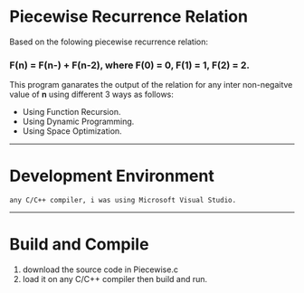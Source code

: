 # Piecewise Recurrence Relation
Based on the folowing piecewise recurrence relation:
### F(n) = F(n-) + F(n-2), where F(0) = 0, F(1) = 1, F(2) = 2.
This program ganarates the output of the relation for any inter non-negaitve value of **n** using different 3 ways as follows:
* Using Function Recursion.
* Using Dynamic Programming.
* Using Space Optimization.

<hr>

# Development Environment
```
any C/C++ compiler, i was using Microsoft Visual Studio.
```

<hr>

# Build and Compile
1. download the source code in Piecewise.c
2. load it on any C/C++ compiler then build and run.



